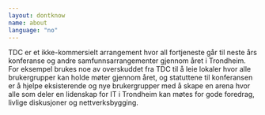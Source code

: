 ```yaml
---
layout: dontknow
name: about
language: "no"
---
```


TDC er et ikke-kommersielt arrangement hvor all fortjeneste går til neste års konferanse og andre samfunnsarrangementer gjennom året i Trondheim. For eksempel brukes noe av overskuddet fra TDC til å leie lokaler hvor alle brukergrupper kan holde møter gjennom året, og statuttene til konferansen er å hjelpe eksisterende og nye brukergrupper med å skape en arena hvor alle som deler en lidenskap for IT i Trondheim kan møtes for gode foredrag, livlige diskusjoner og nettverksbygging.